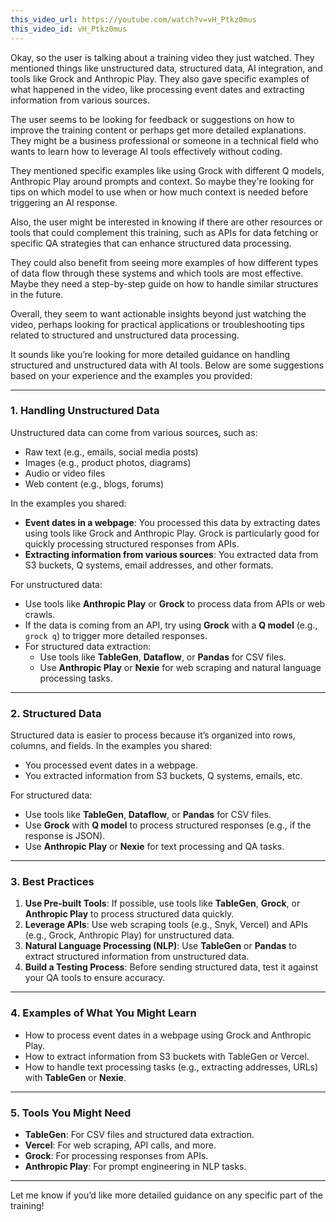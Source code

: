 ```yaml
---
this_video_url: https://youtube.com/watch?v=vH_Ptkz0mus
this_video_id: vH_Ptkz0mus
---
```

<think>
Okay, so the user is talking about a training video they just watched. They mentioned things like unstructured data, structured data, AI integration, and tools like Grock and Anthropic Play. They also gave specific examples of what happened in the video, like processing event dates and extracting information from various sources.

The user seems to be looking for feedback or suggestions on how to improve the training content or perhaps get more detailed explanations. They might be a business professional or someone in a technical field who wants to learn how to leverage AI tools effectively without coding.

They mentioned specific examples like using Grock with different Q models, Anthropic Play around prompts and context. So maybe they're looking for tips on which model to use when or how much context is needed before triggering an AI response.

Also, the user might be interested in knowing if there are other resources or tools that could complement this training, such as APIs for data fetching or specific QA strategies that can enhance structured data processing.

They could also benefit from seeing more examples of how different types of data flow through these systems and which tools are most effective. Maybe they need a step-by-step guide on how to handle similar structures in the future.

Overall, they seem to want actionable insights beyond just watching the video, perhaps looking for practical applications or troubleshooting tips related to structured and unstructured data processing.
</think>

It sounds like you’re looking for more detailed guidance on handling structured and unstructured data with AI tools. Below are some suggestions based on your experience and the examples you provided:

---

### **1. Handling Unstructured Data**
Unstructured data can come from various sources, such as:
- Raw text (e.g., emails, social media posts)
- Images (e.g., product photos, diagrams)
- Audio or video files
- Web content (e.g., blogs, forums)

In the examples you shared:
- **Event dates in a webpage**: You processed this data by extracting dates using tools like Grock and Anthropic Play. Grock is particularly good for quickly processing structured responses from APIs.
- **Extracting information from various sources**: You extracted data from S3 buckets, Q systems, email addresses, and other formats.

For unstructured data:
- Use tools like **Anthropic Play** or **Grock** to process data from APIs or web crawls.
- If the data is coming from an API, try using **Grock** with a **Q model** (e.g., `grock q`) to trigger more detailed responses.
- For structured data extraction:
  - Use tools like **TableGen**, **Dataflow**, or **Pandas** for CSV files.
  - Use **Anthropic Play** or **Nexie** for web scraping and natural language processing tasks.

---

### **2. Structured Data**
Structured data is easier to process because it’s organized into rows, columns, and fields. In the examples you shared:
- You processed event dates in a webpage.
- You extracted information from S3 buckets, Q systems, emails, etc.

For structured data:
- Use tools like **TableGen**, **Dataflow**, or **Pandas** for CSV files.
- Use **Grock** with **Q model** to process structured responses (e.g., if the response is JSON).
- Use **Anthropic Play** or **Nexie** for text processing and QA tasks.

---

### **3. Best Practices**
1. **Use Pre-built Tools**: If possible, use tools like **TableGen**, **Grock**, or **Anthropic Play** to process structured data quickly.
2. **Leverage APIs**: Use web scraping tools (e.g., Snyk, Vercel) and APIs (e.g., Grock, Anthropic Play) for unstructured data.
3. **Natural Language Processing (NLP)**: Use **TableGen** or **Pandas** to extract structured information from unstructured data.
4. **Build a Testing Process**: Before sending structured data, test it against your QA tools to ensure accuracy.

---

### **4. Examples of What You Might Learn**
- How to process event dates in a webpage using Grock and Anthropic Play.
- How to extract information from S3 buckets with TableGen or Vercel.
- How to handle text processing tasks (e.g., extracting addresses, URLs) with **TableGen** or **Nexie**.

---

### **5. Tools You Might Need**
- **TableGen**: For CSV files and structured data extraction.
- **Vercel**: For web scraping, API calls, and more.
- **Grock**: For processing responses from APIs.
- **Anthropic Play**: For prompt engineering in NLP tasks.

---

Let me know if you’d like more detailed guidance on any specific part of the training!
